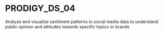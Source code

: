 # PRODIGY_DS_04

Analyze and visualize sentiment patterns in social media data to understand public opinion and attitudes towards specific topics or brands
